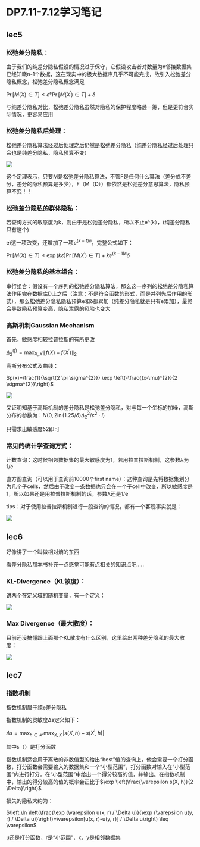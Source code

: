 # DP7.11-7.12学习笔记

## lec5

### 松弛差分隐私：

由于我们的纯差分隐私假设的情况过于保守，它假设攻击者对数量为n邻接数据集已经知晓n-1个数据，这在现实中的极大数据库几乎不可能完成，故引入松弛差分隐私概念，松弛差分隐私概念满足

$\operatorname{Pr}[M(X) \in T] \leq e^{\varepsilon} \operatorname{Pr}\left[M\left(X^{\prime}\right) \in T\right]+\delta$

与纯差分隐私对比，松弛差分隐私虽然对隐私的保护程度略逊一筹，但是更符合实际情况，更容易应用

### 松弛差分隐私后处理：

松弛差分隐私算法经过后处理之后仍然是松弛差分隐私（纯差分隐私经过后处理只会也是纯差分隐私，隐私预算不变）

![](https://ccd123.oss-cn-guangzhou.aliyuncs.com/img/20220713211322.png)

这个定理表示，只要M是松弛差分隐私算法，不管F是任何什么算法（差分或不差分，差分的隐私预算是多少），F（M（D））都依然是松弛差分意思算法，隐私预算不变！！

### 松弛差分隐私的群体隐私：

若查询方式的敏感度为k，则由于是松弛差分隐私，所以不止e^(k），(纯差分隐私只有这个)

e)这一项改变，还增加了一项$e^{(k-1) \delta}$，完整公式如下：

$\operatorname{Pr}[M(X) \in T] \leq \exp (k \varepsilon) \operatorname{Pr}\left[M\left(X^{\prime}\right) \in T\right]+k e^{(k-1) \varepsilon} \delta$

### 松弛差分隐私的基本组合：

串行组合：假设有一个序列的松弛差分隐私算法，那么这一序列的松弛差分隐私算法作用完在数据库D上之后（注意：不是符合函数的形式，而是并列先后作用的形式），那么松弛差分隐私隐私预算e和δ都累加（纯差分隐私就是只有e累加），最终会导致隐私预算变高，隐私泄露的风险也变大

### 高斯机制Gaussian Mechanism

首先，敏感度相较拉普拉斯的有所更改

$\Delta_{2}^{(f)}=\max _{X, X^{\prime}}\left\|f(X)-f\left(X^{\prime}\right)\right\|_{2}$

高斯分布公式及曲线：

$p(x)=\frac{1}{\sqrt{2 \pi \sigma^{2}}} \exp \left(-\frac{(x-\mu)^{2}}{2 \sigma^{2}}\right)$

![](https://ccd123.oss-cn-guangzhou.aliyuncs.com/img/20220713212824.png)

又证明知基于高斯机制的差分隐私是松弛差分隐私，对与每一个坐标的加噪，高斯分布的参数为：$N\left(0,2 \ln (1.25 / \delta) \Delta_{2}^{2} / \varepsilon^{2} \cdot I\right)$

只需求出敏感度δ2即可

### 常见的统计学查询方式：

计数查询：这时候相邻数据集的最大敏感度为1，若用拉普拉斯机制，这参数λ为1/e

直方图查询（可以用于查询前10000个first name）：这种查询是先将数据集划分为几个子cells，然后由于改变一条数据也只会在一个子cell中改变，所以敏感度是1，所以如果还是用拉普拉斯机制的话，参数λ还是1/e

tips：对于使用拉普拉斯机制进行一般查询的情况，都有一个客观事实就是：

![](https://ccd123.oss-cn-guangzhou.aliyuncs.com/img/20220713213857.png)



## lec6

好像讲了一个叫做相对熵的东西

看差分隐私那本书补充一点感觉可能有点相关的知识点吧.....

### KL-Divergence（KL散度）：

讲两个在定义域的随机变量，有一个定义：

![](https://ccd123.oss-cn-guangzhou.aliyuncs.com/img/20220713220434.png)

### Max Divergence（最大散度）：

目前还没搞懂跟上面那个KL散度有什么区别，这里给出两种差分隐私的最大散度：

![](https://ccd123.oss-cn-guangzhou.aliyuncs.com/img/20220713220604.png)



## lec7

### 指数机制

指数机制属于纯e差分隐私

指数机制的灵敏度Δs定义如下：

$\Delta s=\max _{h \in \mathcal{H}} \max _{X, X^{\prime}}\left|s(X, h)-s\left(X^{\prime}, h\right)\right|$

其中s（）是打分函数

指数机制适合用于离散的非数值型的给出“best”值的查询上，他会需要一个打分函数，打分函数会需要输入的数据集和一个“小型范围”，打分函数对输入在“小型范围”内进行打分，在“小型范围”中给出一个得分较高的值，并输出。在指数机制中，输出的得分较高的值的概率会正比于$\exp \left(\frac{\varepsilon s(X, h)}{2 \Delta}\right)$

损失的隐私大约为：

$\left.\ln \left(\frac{\exp (\varepsilon u(x, r) / \Delta u)}{\exp (\varepsilon u(y, r) / \Delta u)}\right)=\varepsilon[u(x, r)-u(y, r)] / \Delta u\right) \leq \varepsilon$

u还是打分函数，r是“小范围”，x，y是相邻数据集

